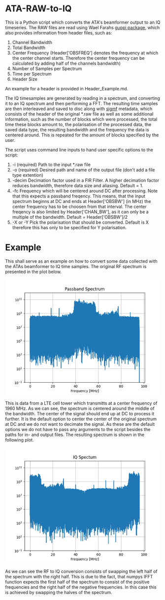 # ATA-RAW-to-IQ

This is a Python script which converts the ATA's beamformer output to an IQ timeseries.
The RAW files are read using Wael Farahs [guppi package](https://github.com/wfarah/guppi), which also provides information from header files, such as: 
1. Channel Bandwidth 
2. Total Bandwidth
3. Center Frequency (Header['OBSFREQ'] denotes the frequency at which the center channel starts. Therefore the center frequency can be calculated by adding half of the channels bandwidth)
4. Number of Samples per Spectrum
5. Time per Spectrum
6. Header Size

An example for a header is provided in Header_Example.md.


The IQ timesamples are generated by reading in a spectrum, and converting it to an IQ spectrum and then performing a FFT. The resulting time samples are then interleaved and saved to disc along with [sigmf](https://github.com/gnuradio/SigMF) metadata, which consists of the header of the original *.raw file as well as some additional information, such as the number of blocks which were processed, the total time these blocks amount to, the polarisation of the processed data, the saved data type, the resulting bandwidth and the frequency the data is centered around. This is repeated for the amount of blocks specified by the user.

The script uses command line inputs to hand user specific options to the script:

1. -i (required) Path to the input *.raw file
2. -o (required) Desired path and name of the output file (don't add a file type extention)
3. -decim Decimation factor used in a FIR Filter. A higher decimation factor reduces bandwidth, therefore data size and aliasing. Default = 1.
4. -fc Frequency which will be centered around DC after processing. Note that this expects a passband freqency. This means, that the input spectrum beginns at DC and ends at Header['OBSBW'] (in MHz) the center frequency has to be choosen from that interval. The center freqency is also limited by Header['CHAN_BW'], as it can only be a multiple of the bandwidth. Default = Header['OBSBW']/2
5. -X or -Y Pick the polarisation that should be converted. Default is X therefore this has only to be specified for Y polarisation.





# Example

This shall serve as an example on how to convert some data collected with the ATAs beamformer to IQ time samples.
The original RF spectrum is presented in the plot below.

![Passband Spectrum](RF_Spectrum.png)

This is data from a LTE cell tower which transmitts at a center frequency of 1960 MHz. As we can see, the spectrum is centered around the middle of the bandwidth. The center of the signal should end up at DC to process it further.
It is the default option to center the center of the original spectrum at DC and we do not want to decimate the signal. As these are the default options we do not have to pass any arguments to the script besides the paths for in- and output files.
The resulting spectrum is shown in the following plot.

![Baseband Spectrum](IQ_Spectrum.png)

As we can see the RF to IQ conversion consists of swapping the left half of the spectrum with the right half. This is due to the fact, that numpys IFFT function expects the first half of the spectrum to consist of the positive frequencies and the right half of the negative frequencies. In this case this is achieved by swapping the halves of the spectrum.
